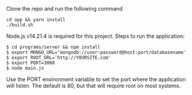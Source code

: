 Clone the repo and run the following command

```
cd app && yarn install
./build.sh
```


Node.js v14.21.4 is required for this project. Steps to run the application:

  ```
  $ cd programs/server && npm install
  $ export MONGO_URL='mongodb://user:password@host:port/databasename'
  $ export ROOT_URL='http://YOURSITE.com'
  $ export PORT=3000
  $ node main.js
  ```

Use the PORT environment variable to set the port where the
application will listen. The default is 80, but that will require
root on most systems.
